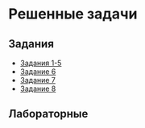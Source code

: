 # Решенные задачи

## Задания
* [Задания 1-5](Tasks/Task1-5/task1-5.cpp)
* [Задание 6](Tasks/Task6/task6.cpp)
* [Задание 7](Tasks/Task7/task7.cpp)
* [Задание 8](Tasks/Task8/task8.cpp)

## Лабораторные

